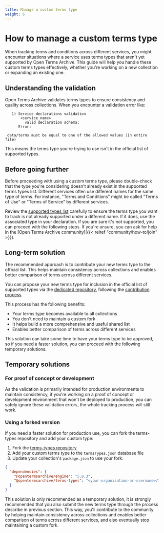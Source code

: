 ```yaml
---
title: Manage a custom terms type
weight: 6
---
```


# How to manage a custom terms type

When tracking terms and conditions across different services, you might encounter situations where a service uses terms types that aren't yet supported by Open Terms Archive. 
This guide will help you handle these custom terms types effectively, whether you're working on a new collection or expanding an existing one.

## Understanding the validation

Open Terms Archive validates terms types to ensure consistency and quality across collections. When you encounter a validation error like:

```shell
   1) Service declarations validation
       <service_name>
         valid declaration schema:
      Error:

 data/terms must be equal to one of the allowed values (in entire file)
```

This means the terms type you're trying to use isn't in the official list of supported types.

## Before going further

Before proceeding with using a custom terms type, please double-check that the type you're considering doesn't already exist in the supported terms types list. Different services often use different names for the same type of terms. For instance, "Terms and Conditions" might be called "Terms of Use" or "Terms of Service" by different services.

Review the [supported types list](https://github.com/OpenTermsArchive/terms-types/blob/main/termsTypes.json) carefully to ensure the terms type you want to track is not already supported under a different name. If it does, use the associated type in your declaration. If you are sure it's not supported, you can proceed with the following steps. If you're unsure, you can ask for help in the [Open Terms Archive community]({{< relref "community/how-to/join" >}}). 

## Long-term solution

The recommended approach is to contribute your new terms type to the official list. This helps maintain consistency across collections and enables better comparison of terms across different services.

You can propose your new terms type for inclusion in the official list of supported types via the [dedicated repository](https://github.com/OpenTermsArchive/terms-types), following the [contribution process](https://github.com/OpenTermsArchive/terms-types/blob/main/CONTRIBUTING.md#add-new-terms-types).

This process has the following benefits:

- Your terms type becomes available to all collections
- You don't need to maintain a custom fork
- It helps build a more comprehensive and useful shared list
- Enables better comparison of terms across different services

This solution can take some time to have your terms type to be approved, so if you need a faster solution, you can proceed with the following temporary solutions.

## Temporary solutions

### For proof of concept or development

As the validation is primarily intended for production environments to maintain consistency, if you're working on a proof of concept or development environment that won't be deployed to production, you can safely ignore these validation errors, the whole tracking process will still work. 

### Using a forked version

If you need a faster solution for production use, you can fork the terms-types repository and add your custom type:

1. Fork the [terms-types repository](https://github.com/OpenTermsArchive/terms-types)
2. Add your custom terms type to the `termsTypes.json` database file
3. Update your collection's `package.json` to use your fork:

```json
{
  "dependencies": {
    "@opentermsarchive/engine": "5.0.3",
    "@opentermsarchive/terms-types": "<your-organization-or-username>/terms-types#main"
  }
}
```

This solution is only recommended as a temporary solution, it is strongly recommended that you also submit the new terms type through the process describe in previous section. This way, you'll contribute to the community by helping maintain consistency across collections and enables better comparison of terms across different services, and also eventually stop maintaining a custom fork.

